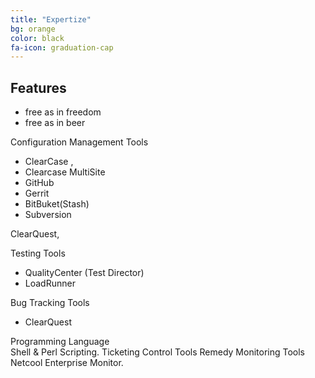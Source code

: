 ```yaml
---
title: "Expertize"
bg: orange
color: black
fa-icon: graduation-cap
---
```


## Features

- free as in freedom
- free as in beer

Configuration Management Tools  
- ClearCase ,
- Clearcase MultiSite
- GitHub
- Gerrit
- BitBuket(Stash)
- Subversion

ClearQuest, 

Testing Tools 
- QualityCenter (Test Director)
- LoadRunner

Bug Tracking Tools
- ClearQuest

Programming Language  
Shell & Perl Scripting.
Ticketing Control Tools Remedy
Monitoring Tools  Netcool Enterprise Monitor.



